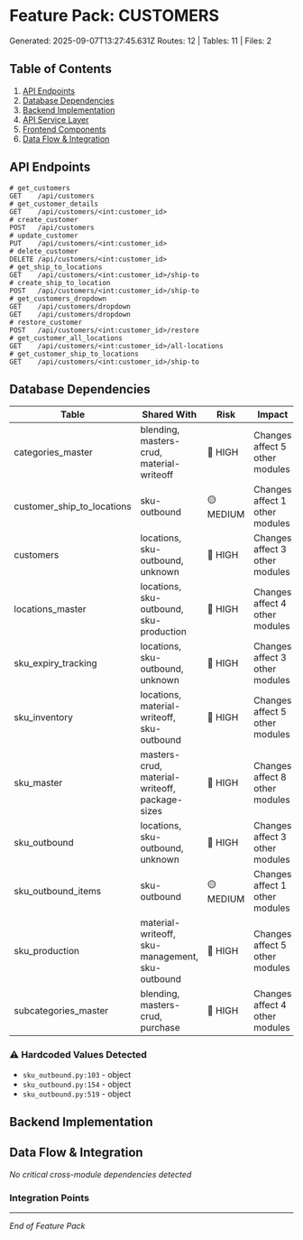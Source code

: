# Feature Pack: CUSTOMERS
Generated: 2025-09-07T13:27:45.631Z
Routes: 12 | Tables: 11 | Files: 2

## Table of Contents
1. [API Endpoints](#api-endpoints)
2. [Database Dependencies](#database-dependencies)
3. [Backend Implementation](#backend-implementation)
4. [API Service Layer](#api-service-layer)
5. [Frontend Components](#frontend-components)
6. [Data Flow & Integration](#data-flow--integration)

## API Endpoints
```
# get_customers
GET    /api/customers
# get_customer_details
GET    /api/customers/<int:customer_id>
# create_customer
POST   /api/customers
# update_customer
PUT    /api/customers/<int:customer_id>
# delete_customer
DELETE /api/customers/<int:customer_id>
# get_ship_to_locations
GET    /api/customers/<int:customer_id>/ship-to
# create_ship_to_location
POST   /api/customers/<int:customer_id>/ship-to
# get_customers_dropdown
GET    /api/customers/dropdown
GET    /api/customers/dropdown
# restore_customer
POST   /api/customers/<int:customer_id>/restore
# get_customer_all_locations
GET    /api/customers/<int:customer_id>/all-locations
# get_customer_ship_to_locations
GET    /api/customers/<int:customer_id>/ship-to
```

## Database Dependencies
| Table | Shared With | Risk | Impact |
|-------|-------------|------|--------|
| categories_master | blending, masters-crud, material-writeoff | 🔴 HIGH | Changes affect 5 other modules |
| customer_ship_to_locations | sku-outbound | 🟡 MEDIUM | Changes affect 1 other modules |
| customers | locations, sku-outbound, unknown | 🔴 HIGH | Changes affect 3 other modules |
| locations_master | locations, sku-outbound, sku-production | 🔴 HIGH | Changes affect 4 other modules |
| sku_expiry_tracking | locations, sku-outbound, unknown | 🔴 HIGH | Changes affect 3 other modules |
| sku_inventory | locations, material-writeoff, sku-outbound | 🔴 HIGH | Changes affect 5 other modules |
| sku_master | masters-crud, material-writeoff, package-sizes | 🔴 HIGH | Changes affect 8 other modules |
| sku_outbound | locations, sku-outbound, unknown | 🔴 HIGH | Changes affect 3 other modules |
| sku_outbound_items | sku-outbound | 🟡 MEDIUM | Changes affect 1 other modules |
| sku_production | material-writeoff, sku-management, sku-outbound | 🔴 HIGH | Changes affect 5 other modules |
| subcategories_master | blending, masters-crud, purchase | 🔴 HIGH | Changes affect 4 other modules |

### ⚠️ Hardcoded Values Detected
- `sku_outbound.py:103` - object
- `sku_outbound.py:154` - object
- `sku_outbound.py:519` - object

## Backend Implementation

## Data Flow & Integration
*No critical cross-module dependencies detected*

### Integration Points

---
*End of Feature Pack*